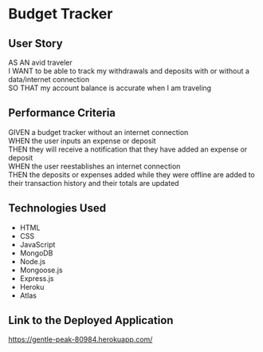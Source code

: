 # Budget Tracker

## User Story
AS AN avid traveler<br>
I WANT to be able to track my withdrawals and deposits with or without a data/internet connection<br>
SO THAT my account balance is accurate when I am traveling <br>

## Performance Criteria
GIVEN a budget tracker without an internet connection<br>
WHEN the user inputs an expense or deposit<br>
THEN they will receive a notification that they have added an expense or deposit<br>
WHEN the user reestablishes an internet connection<br>
THEN the deposits or expenses added while they were offline are added to their transaction history and their totals are updated<br>

## Technologies Used
- HTML
- CSS
- JavaScript
- MongoDB
- Node.js
- Mongoose.js
- Express.js
- Heroku
- Atlas

## Link to the Deployed Application
 https://gentle-peak-80984.herokuapp.com/